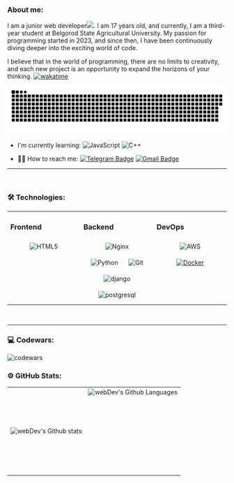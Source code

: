 

### About me:
I am a junior web developer<img src="https://media.giphy.com/media/WUlplcMpOCEmTGBtBW/giphy.gif" width="30px">. I am 17 years old, and currently, I am a third-year student at Belgorod State Agricultural University. My passion for programming started in 2023, and since then, I have been continuously diving deeper into the exciting world of code. 

I believe that in the world of programming, there are no limits to creativity, and each new project is an opportunity to expand the horizons of your thinking. [![wakatime](https://wakatime.com/badge/user/cafbe056-ab7c-462d-81ee-b05d7952fb6b.svg)](https://wakatime.com/@cafbe056-ab7c-462d-81ee-b05d7952fb6b)

<p align="center">
 <img width="800" src="github-snake.svg" alt="snake"/>
</p>

- I'm currently learning: <img src="https://cdn.jsdelivr.net/gh/devicons/devicon/icons/javascript/javascript-original.svg" alt="JavaScript" width="40" height="40"/> <img src="https://cdn.jsdelivr.net/gh/devicons/devicon/icons/cplusplus/cplusplus-original.svg" alt="C++" width="40" height="40"/>

- 👨‍💻 How to reach me: [![Telegram Badge](https://img.shields.io/badge/-Telegram-blue?style=flat&logo=Telegram&logoColor=white)](https://t.me/agaapov) [![Gmail Badge](https://img.shields.io/badge/-Gmail-red?style=flat&logo=Gmail&logoColor=white)](mailto:zakhryapand@gmail.com)


---

<br/>  

### 🛠️ Technologies:
<table><tr><td valign="top" width="33%">

### Frontend  
<div align="center">
<img style="margin: 10px" src="https://profilinator.rishav.dev/skills-assets/html5-original-wordmark.svg" alt="HTML5" height="50" />  
</div></td><td valign="top" width="33%">

### Backend  
<div align="center">
<img style="margin: 10px" src="https://profilinator.rishav.dev/skills-assets/nginx-original.svg" alt="Nginx" height="50" />  
<img style="margin: 10px" src="https://profilinator.rishav.dev/skills-assets/python-original.svg" alt="Python" height="50" />
<img style="margin: 10px" src="https://profilinator.rishav.dev/skills-assets/git-scm-icon.svg" alt="Git" height="50" />  
<img style="margin: 10px" src="https://raw.githubusercontent.com/danielcranney/readme-generator/main/public/icons/skills/django-colored.svg" alt="django" height="50" />  
<img style="margin: 10px" src="https://raw.githubusercontent.com/danielcranney/readme-generator/main/public/icons/skills/postgresql-colored.svg" alt="postgresql" height="50" />  
</div></td><td valign="top" width="33%">

### DevOps  
<div align="center">  
<img style="margin: 10px" src="https://profilinator.rishav.dev/skills-assets/amazonwebservices-original-wordmark.svg" alt="AWS" height="50" />
<a href="https://www.docker.com/" target="_blank"><img style="margin: 10px" src="https://profilinator.rishav.dev/skills-assets/docker-original-wordmark.svg" alt="Docker" height="50" /></a>
</div></td></tr></table>  

<br/>  

---
### 💻 Codewars:

![codewars](https://www.codewars.com/users/ZakhryapaNikita/badges/large)

### ⚙️ GitHub Stats:

<table>
  <tr>
    <td>
      <img align="left" src="http://github-readme-streak-stats.herokuapp.com?user=agapoov&theme=dark&background=000000" alt="webDev's Github stats" />
    </td>
    <td>
      <img height="195px" align="right" alt="webDev's Github Languages" src="https://github-readme-stats-sigma-five.vercel.app/api/top-langs/?username=agapoov&layout=compact&theme=vision-friendly-dark" />
    </td>
  </tr>
</table>


